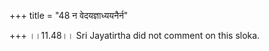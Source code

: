 +++
title = "48 न वेदयज्ञाध्ययनैर्न"

+++
।।11.48।। Sri Jayatirtha did not comment on this sloka.  
  
